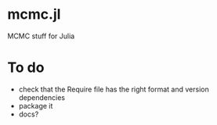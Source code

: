 # mcmc.jl
MCMC stuff for Julia

# To do

- check that the Require file has the right format and version dependencies
- package it
- docs?
